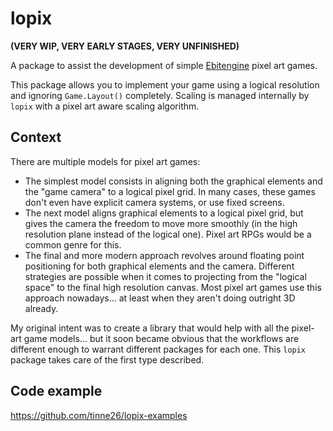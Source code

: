 # lopix

**(VERY WIP, VERY EARLY STAGES, VERY UNFINISHED)**

A package to assist the development of simple [Ebitengine](https://ebitengine.org) pixel art games.

This package allows you to implement your game using a logical resolution and ignoring `Game.Layout()` completely. Scaling is managed internally by `lopix` with a pixel art aware scaling algorithm.

## Context

There are multiple models for pixel art games:
- The simplest model consists in aligning both the graphical elements and the "game camera" to a logical pixel grid. In many cases, these games don't even have explicit camera systems, or use fixed screens.
- The next model aligns graphical elements to a logical pixel grid, but gives the camera the freedom to move more smoothly (in the high resolution plane instead of the logical one). Pixel art RPGs would be a common genre for this.
- The final and more modern approach revolves around floating point positioning for both graphical elements and the camera. Different strategies are possible when it comes to projecting from the "logical space" to the final high resolution canvas. Most pixel art games use this approach nowadays... at least when they aren't doing outright 3D already.

My original intent was to create a library that would help with all the pixel-art game models... but it soon became obvious that the workflows are different enough to warrant different packages for each one. This `lopix` package takes care of the first type described.

## Code example

https://github.com/tinne26/lopix-examples

